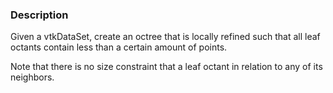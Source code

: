 ### Description 

Given a vtkDataSet, create an octree that is locally refined such that all leaf octants contain less than a certain amount of points. 

Note that there is no size constraint that a leaf octant in relation to any of its neighbors.
